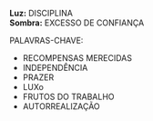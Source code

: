 **Luz:** DISCIPLINA  
**Sombra:** EXCESSO DE CONFIANÇA

PALAVRAS-CHAVE:
- RECOMPENSAS MERECIDAS
- INDEPENDÊNCIA
- PRAZER
- LUXo
- FRUTOS DO TRABALHO
- AUTORREALIZAÇÃO